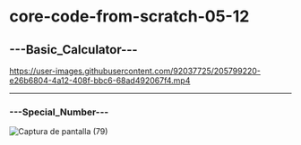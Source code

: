 # core-code-from-scratch-05-12

## ---Basic_Calculator---


https://user-images.githubusercontent.com/92037725/205799220-e26b6804-4a12-408f-bbc6-68ad492067f4.mp4



---
### ---Special_Number---
![Captura de pantalla (79)](https://user-images.githubusercontent.com/92037725/205794648-8296bfda-de4f-438c-b6a9-340ab2fa9199.png)

